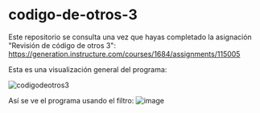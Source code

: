 # codigo-de-otros-3
Este repositorio se consulta una vez que hayas completado la asignación "Revisión de código de otros 3": https://generation.instructure.com/courses/1684/assignments/115005

Esta es una visualización general del programa: 

![codigodeotros3](https://user-images.githubusercontent.com/46012195/220185341-5a1819d2-1278-4613-bb00-d0f169b2d8c2.jpg)

Así se ve el programa usando el filtro: 
![image](https://user-images.githubusercontent.com/46012195/220185391-4f0f8ba6-b7b7-4837-aed5-865736b3ddcc.png)
